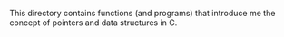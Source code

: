 This directory contains functions (and programs) that introduce me the
concept of pointers and data structures in C.
